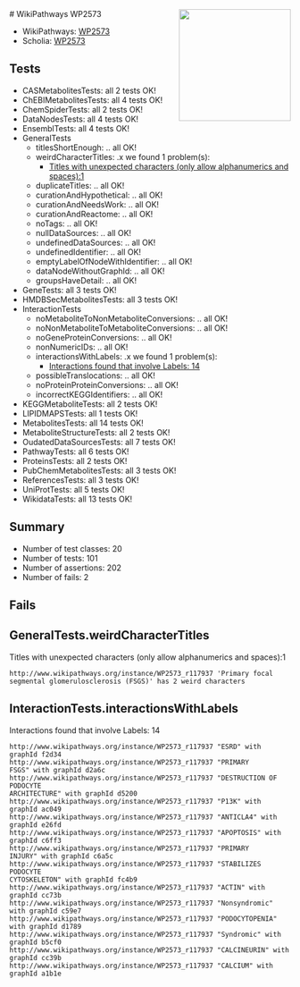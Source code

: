 <img style="float: right; width: 200px" src="https://upload.wikimedia.org/wikipedia/commons/thumb/8/83/Wplogo_with_text_500.png/640px-Wplogo_with_text_500.png" />
# WikiPathways WP2573

* WikiPathways: [WP2573](https://new.wikipathways.org/pathways/WP2573)
* Scholia: [WP2573](https://scholia.toolforge.org/wikipathways/WP2573)
## Tests
* CASMetabolitesTests: all 2 tests OK!
* ChEBIMetabolitesTests: all 4 tests OK!
* ChemSpiderTests: all 2 tests OK!
* DataNodesTests: all 4 tests OK!
* EnsemblTests: all 4 tests OK!
* GeneralTests
    * titlesShortEnough: .. all OK!
    * weirdCharacterTitles: .x we found 1 problem(s):
        * [Titles with unexpected characters (only allow alphanumerics and spaces):1](#fda87b3f)
    * duplicateTitles: .. all OK!
    * curationAndHypothetical: .. all OK!
    * curationAndNeedsWork: .. all OK!
    * curationAndReactome: .. all OK!
    * noTags: .. all OK!
    * nullDataSources: .. all OK!
    * undefinedDataSources: .. all OK!
    * undefinedIdentifier: .. all OK!
    * emptyLabelOfNodeWithIdentifier: .. all OK!
    * dataNodeWithoutGraphId: .. all OK!
    * groupsHaveDetail: .. all OK!
* GeneTests: all 3 tests OK!
* HMDBSecMetabolitesTests: all 3 tests OK!
* InteractionTests
    * noMetaboliteToNonMetaboliteConversions: .. all OK!
    * noNonMetaboliteToMetaboliteConversions: .. all OK!
    * noGeneProteinConversions: .. all OK!
    * nonNumericIDs: .. all OK!
    * interactionsWithLabels: .x we found 1 problem(s):
        * [Interactions found that involve Labels: 14](#fe97a8bc)
    * possibleTranslocations: .. all OK!
    * noProteinProteinConversions: .. all OK!
    * incorrectKEGGIdentifiers: .. all OK!
* KEGGMetaboliteTests: all 2 tests OK!
* LIPIDMAPSTests: all 1 tests OK!
* MetabolitesTests: all 14 tests OK!
* MetaboliteStructureTests: all 2 tests OK!
* OudatedDataSourcesTests: all 7 tests OK!
* PathwayTests: all 6 tests OK!
* ProteinsTests: all 2 tests OK!
* PubChemMetabolitesTests: all 3 tests OK!
* ReferencesTests: all 3 tests OK!
* UniProtTests: all 5 tests OK!
* WikidataTests: all 13 tests OK!


## Summary

* Number of test classes: 20
* Number of tests: 101
* Number of assertions: 202
* Number of fails: 2

## Fails

<a name="fda87b3f" />

## GeneralTests.weirdCharacterTitles

Titles with unexpected characters (only allow alphanumerics and spaces):1
```
http://www.wikipathways.org/instance/WP2573_r117937 'Primary focal segmental glomerulosclerosis (FSGS)' has 2 weird characters
```

<a name="fe97a8bc" />

## InteractionTests.interactionsWithLabels

Interactions found that involve Labels: 14
```
http://www.wikipathways.org/instance/WP2573_r117937 "ESRD" with graphId f2d34
http://www.wikipathways.org/instance/WP2573_r117937 "PRIMARY 
FSGS" with graphId d2a6c
http://www.wikipathways.org/instance/WP2573_r117937 "DESTRUCTION OF
PODOCYTE
ARCHITECTURE" with graphId d5200
http://www.wikipathways.org/instance/WP2573_r117937 "P13K" with graphId ac049
http://www.wikipathways.org/instance/WP2573_r117937 "ANTICLA4" with graphId e26fd
http://www.wikipathways.org/instance/WP2573_r117937 "APOPTOSIS" with graphId c6ff3
http://www.wikipathways.org/instance/WP2573_r117937 "PRIMARY 
INJURY" with graphId c6a5c
http://www.wikipathways.org/instance/WP2573_r117937 "STABILIZES 
PODOCYTE
CYTOSKELETON" with graphId fc4b9
http://www.wikipathways.org/instance/WP2573_r117937 "ACTIN" with graphId cc73b
http://www.wikipathways.org/instance/WP2573_r117937 "Nonsyndromic" with graphId c59e7
http://www.wikipathways.org/instance/WP2573_r117937 "PODOCYTOPENIA" with graphId d1789
http://www.wikipathways.org/instance/WP2573_r117937 "Syndromic" with graphId b5cf0
http://www.wikipathways.org/instance/WP2573_r117937 "CALCINEURIN" with graphId cc39b
http://www.wikipathways.org/instance/WP2573_r117937 "CALCIUM" with graphId a1b1e
```

